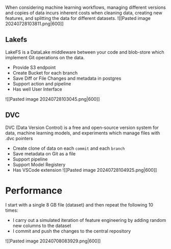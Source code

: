When considering machine learning workflows, managing different versions and copies of data incurs inherent costs when cleaning data, creating new features, and splitting the data for different datasets.
![[Pasted image 20240728103811.png|600]]

## Lakefs
LakeFS is a DataLake middleware between your code and blob-store which implement Git operations on the data.
- Provide S3 endpoint
- Create Bucket for each branch
- Save Diff or File Changes and metadata in postgres 
- Support action and pipeline
- Has well User Interface

![[Pasted image 20240728103045.png|600]]


## DVC
DVC (Data Version Control) is a free and open-source version system for data, machine learning models, and experiments which manage files with .dvc pointers
- Create clone of data on each `commit` and each `branch`
- Save metadata on Git as a file 
- Support pipeline 
- Support Model Registery
- Has VSCode extension
![[Pasted image 20240728104925.png|600]]

# Performance
I start with a single 8 GB file (dataset) and then repeat the following 10 times:
- I carry out a simulated iteration of feature engineering by adding random new columns to the dataset
- I commit and push the changes to the central repository

![[Pasted image 20240708083929.png|600]]
